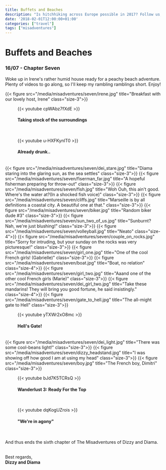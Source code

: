 ```yaml
---
title: Buffets and Beaches
description: "Is hitchhiking across Europe possible in 2017? Follow us, and find out!"
date: '2018-02-01T12:00:00+01:00'
categories: ["travel"]
tags: ["misadventures"]
---
```


# Buffets and Beaches
### 16/07 - Chapter Seven
Woke up in Irene's rather humid house ready for a peachy beach adventure. Plenty of videos to go along, so I'll keep my rambling ramblings short. Enjoy!


{{< figure src="/media/misadventures/seven/irene.jpg" title="Breakfast with our lovely host, Irene" class="size-3">}}
<figure class="size-3">
    {{< youtube cpWAbz7fXdE >}}
    <figcaption>
        <h4>Taking stock of the surroundings</h4>
    </figcaption>
</figure>
<br />
<figure class="size-3">
    {{< youtube u-HXFKynIT0 >}}
    <figcaption>
        <h4>Already drunk..</h4>
    </figcaption>
</figure>
<br />
{{< figure src="/media/misadventures/seven/dei_stare.jpg" title="Diama staring into the glaring sun, as the sea settles" class="size-3">}}
{{< figure src="/media/misadventures/seven/fiserman_far.jpg" title="A hopeful fisherman preparing for throw-out" class="size-3">}}
{{< figure src="/media/misadventures/seven/fish.jpg" title="Woh Ouh, this ain't good. Where's the water at?(In a shocked fish voice)" class="size-3">}}
{{< figure src="/media/misadventures/seven/cliffs.jpg" title="Marseille is by all definitions a coastal city. A beautiful one at that." class="size-3">}}
{{< figure src="/media/misadventures/seven/biker.jpg" title="Random biker dude #3" class="size-3">}}
{{< figure src="/media/misadventures/seven/sun_two_of_us.jpg" title="Sunburnt? Nah, we're just blushing!" class="size-3">}}
{{< figure src="/media/misadventures/seven/volleyball.jpg" title="Neato" class="size-4">}}
{{< figure src="/media/misadventures/seven/couple_on_rocks.jpg" title="Sorry for intruding, but your sunday on the rocks was very picturesque!" class="size-3">}}
{{< figure src="/media/misadventures/seven/girl_one.jpg" title="One of the cool French girls! (Gabrielle)" class="size-3">}}
{{< figure src="/media/misadventures/seven/boat.jpg" title="Boat, no relation" class="size-4">}}
{{< figure src="/media/misadventures/seven/girl_two.jpg" title="Aaand one of the other cool French girls (Marie)" class="size-3">}}
{{< figure src="/media/misadventures/seven/dei_girl_two.jpg" title="Take these mandarins! They will bring you good fortune, he said insistingly." class="size-4">}}
{{< figure src="/media/misadventures/seven/gate_to_hell.jpg" title="The all-might gate to Hell" class="size-3">}}
<figure class="size-3">
    {{< youtube yTXWr2xO8mc >}}
    <figcaption>
        <h4>Hell's Gate!</h4>
    </figcaption>
</figure>
<br />
{{< figure src="/media/misadventures/seven/dei_light.jpg" title="There was some cool-beans light!" class="size-3">}}
{{< figure src="/media/misadventures/seven/dizzy_headstand.jpg" title="I was showing off how good I am at using my head" class="size-3">}}
{{< figure src="/media/misadventures/seven/boy.jpg" title="The French boy, Dimitri" class="size-3">}}
<figure class="size-3">
    {{< youtube bJd7K5TCRsQ >}}
    <figcaption>
        <h4>Wanderlust 3: Ready For the Top</h4>
    </figcaption>
</figure>
<br />
<figure class="size-3">
    {{< youtube dqKogUZrois >}}
    <figcaption>
        <h4>"We're in agony"</h4>
    </figcaption>
</figure>
<br />



And thus ends the sixth chapter of The Misadventures of Dizzy and Diama. 
<br /><br />

Best regards,<br />**Dizzy and Diama**
